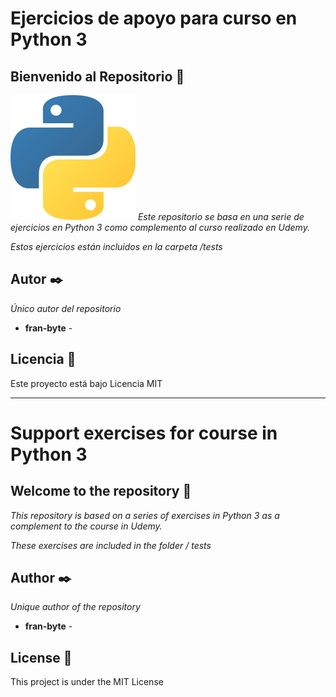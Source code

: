 # Ejercicios de apoyo para curso en Python 3
## Bienvenido al Repositorio 🚀
![](mdArchives/p.png)
_Este repositorio se basa en una serie de ejercicios en Python 3
como complemento al curso realizado en Udemy._

_Estos ejercicios están incluidos en la carpeta  /tests_

## Autor ✒️

_Único autor del repositorio_

* **fran-byte** -

## Licencia 📄

Este proyecto está bajo Licencia MIT

---

# Support exercises for course in Python 3
## Welcome to the repository 🚀

_This repository is based on a series of exercises in Python 3
 as a complement to the course in Udemy._

_These exercises are included in the folder / tests_

## Author ✒️

_Unique author of the repository_

* **fran-byte** -

## License 📄

This project is under the MIT License




